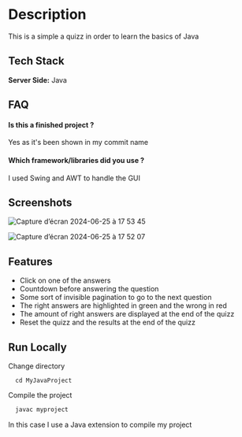 
# Description

This is a simple a quizz in order to learn the basics of Java
## Tech Stack


**Server Side:** Java







## FAQ

#### Is this a finished project ?

Yes as it's been shown in my commit name


#### Which framework/libraries did you use ? 

I used Swing and AWT to handle the GUI 





## Screenshots



![Capture d’écran 2024-06-25 à 17 53 45](https://github.com/alexisr91/Quizz-game/assets/160608635/915bf10f-d105-4a3c-8e7b-edbc4e49736d)

![Capture d’écran 2024-06-25 à 17 52 07](https://github.com/alexisr91/Quizz-game/assets/160608635/57794633-4ba7-45a6-be1e-c8ca369fdc1f)
## Features

- Click on one of the answers
- Countdown before answering the question
- Some sort of invisible pagination to go to the next question
- The right answers are highlighted in green and the wrong in red
- The amount of right answers are displayed at the end of the quizz
- Reset the quizz and the results at the end of the quizz





## Run Locally

Change directory

```
  cd MyJavaProject
```

Compile the project

```bash
  javac myproject
```


In this case I use a Java extension to compile my project
